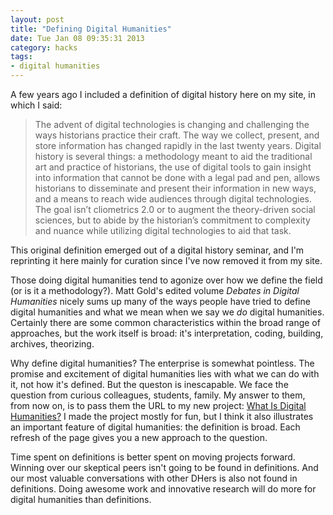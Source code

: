 ```yaml
---
layout: post
title: "Defining Digital Humanities"
date: Tue Jan 08 09:35:31 2013
category: hacks
tags: 
- digital humanities
---
```


A few years ago I included a definition of digital history here on my site, in which I said:

> The advent of digital technologies is changing and challenging the ways historians practice their craft. The way we collect, present, and store information has changed rapidly in the last twenty years. Digital history is several things: a methodology meant to aid the traditional art and practice of historians, the use of digital tools to gain insight into information that cannot be done with a legal pad and pen, allows historians to disseminate and present their information in new ways, and a means to reach wide audiences through digital technologies. The goal isn’t cliometrics 2.0 or to augment the theory-driven social sciences, but to abide by the historian’s commitment to complexity and nuance while utilizing digital technologies to aid that task.

This original definition emerged out of a digital history seminar, and I'm reprinting it here mainly for curation since I've now removed it from my site.

Those doing digital humanities tend to agonize over how we define the field (or is it a methodology?). Matt Gold's edited volume *Debates in Digital Humanities* nicely sums up many of the ways people have tried to define digital humanities and what we mean when we say we *do* digital humanities. Certainly there are some common characteristics within the broad range of approaches, but the work itself is broad: it's interpretation, coding, building, archives, theorizing. 

Why define digital humanities? The enterprise is somewhat pointless. The promise and excitement of digital humanities lies with what we can do with it, not how it's defined. But the queston is inescapable. We face the question from curious colleagues, students, family. My answer to them, from now on, is to pass them the URL to my new project: [What Is Digital Humanities?](http://whatisdigitalhumanities.com) I made the project mostly for fun, but I think it also illustrates an important feature of digital humanities: the definition is broad. Each refresh of the page gives you a new approach to the question.

Time spent on definitions is better spent on moving projects forward. Winning over our skeptical peers isn't going to be found in definitions. And our most valuable conversations with other DHers is also not found in definitions. Doing awesome work and innovative research will do more for digital humanities than definitions.
